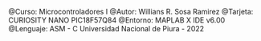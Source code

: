 @Curso:     Microcontroladores I
@Autor:     Willians R. Sosa Ramirez
@Tarjeta:   CURIOSITY NANO PIC18F57Q84
@Entorno:   MAPLAB X IDE v6.00
@Lenguaje:  ASM - C
Universidad Nacional de Piura - 2022
